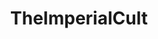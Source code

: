---
title: TheImperialCult
crosslinks:
- AskReddit
- Religion_of_Kek
- occult
- aryanist
- WhiteRights
- The_Donald
---